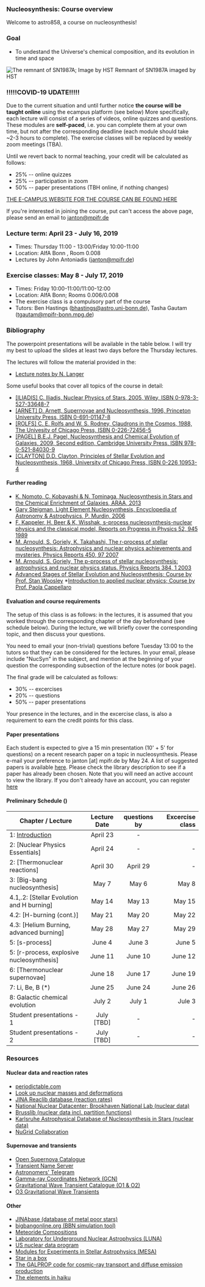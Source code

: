 ### Nucleosynthesis: Course overview 

Welcome to astro858, a course on nucleosynthesis! 

### Goal 
 * To undestand the Universe's chemical composition, and its evolution in time and space 
 
 
![The remnant of SN1987A; Image by HST](https://spacetelescope.org/static/archives/images/screen/opo1030a.jpg)
Remnant of SN1987A imaged by HST


### !!!!!COVID-19 UDATE!!!!!
Due to the current situation and until further notice __the course will be taught online__ using the ecampus platform (see below)
More specifically, each lecture will consist of a series of videos, online quizzes and questions. 
These modules are __self-paced__, i.e. you can complete them at your own time, but not after the corresponding deadline (each module should take ~2-3 hours to complete).
The exercise classes will be replaced by weekly zoom meetings (TBA). 

Until we revert back to normal teaching, your credit will be calculated as follows: 
* 25% -- online quizzes
* 25% -- participation in zoom  
* 50% -- paper presentations (TBH online, if nothing changes) 


[THE E-CAMPUS WEBSITE FOR THE COURSE CAN BE FOUND HERE](https://ecampus.uni-bonn.de/bl.php?id=176423)

If you're interested in joining the course, put can't access the above page, please send an email to janton@mpifr.de 



### Lecture term: April 23  - July 16, 2019

* Times: Thursday 11:00 - 13:00/Friday 10:00-11:00  
* Location: AIfA Bonn , Room 0.008 
* Lectures by John Antoniadis (janton@mpifr.de)


### Exercise classes: May 8 - July 17, 2019

* Times: Friday 10:00-11:00/11:00-12:00 
* Location: AIfA Bonn; Rooms 0.006/0.008 
* The exercise class is a compulsory part of the course
* Tutors:  Ben Hastings (bhastings@astro.uni-bonn.de), Tasha Gautam (tgautam@mpifr-bonn.mpg.de) 


### Bibliography 
The powerpoint presentations will be available in the table below. I will try my best to upload the slides at least two days before the Thursday lectures. 

The lectures will follow the material provided in the: 
* [Lecture notes by N. Langer](lecture_notes/Nucleo_Langer.pdf)

Some useful books that cover all topics of the course in detail:
 
* [[ILIADIS] C. Iliadis, Nuclear Physics of Stars, 2005, Wiley, ISBN 0-978-3-527-33648-7](https://books.google.de/books?id=kLZNCAAAQBAJ&pg=PR4&dq=ISBN+978-3-527-33648-7&hl=en&sa=X&ved=0ahUKEwi99ofT7JXgAhWBBiwKHWxcD-8Q6AEIMTAB#v=onepage&q&f=false)
* [[ARNET] D. Arnett, Supernovae and Nucleosynthesis, 1996, Princeton University Press, ISBN 0-691-01147-8](https://ui.adsabs.harvard.edu/abs/1996snih.book.....A/abstract)
* [[ROLFS] C. E. Rolfs and W. S. Rodney, Claudrons in the Cosmos, 1988, The Univesity of Chicago Press, ISBN 0-226-72456-5](https://books.google.de/books?id=BHKLFPUS1RcC&printsec=frontcover&source=gbs_ge_summary_r&cad=0#v=onepage&q&f=false) 
* [[PAGEL] B.E.J. Pagel, Nucleosynthesis and Chemical  Evolution of  Galaxies, 2009, Second edition, Cambridge University Press, ISBN 978-0-521-84030-9](https://books.google.de/books?id=5z4_nJMRZEwC&pg=PA444&dq=B.E.J.+Pagel,+Nucleosynthesis+and+Chemical++Evolution+of++Galaxies&hl=en&sa=X&ved=0ahUKEwiLl7WX7ZXgAhWFDCwKHZAbCkcQ6wEIKTAA#v=onepage&q&f=false)
* [[CLAYTON] D.D. Clayton, Principles of Stellar Evolution and Nucleosynthesis, 1968, University of Chicago Press, ISBN 0-226 10953-4](https://books.google.de/books?id=8HSGFThnbvkC&printsec=frontcover&dq=D.D.+Clayton,+Principles+of+Stellar+Evolution+and+Nucleosynthesis&hl=en&sa=X&ved=0ahUKEwjO2aj47JXgAhWNhaYKHcwbABYQ6wEIKTAA#v=onepage&q&f=false)





#### Further reading
* [K. Nomoto, C. Kobayashi & N. Tominaga, Nucleosynthesis in Stars and the Chemical Enrichment of Galaxies, ARAA, 2013](https://www.annualreviews.org/doi/pdf/10.1146/annurev-astro-082812-140956)
* [Gary Steigman, Light Element Nucleosynthesis, Encyclopedia of Astronomy & Astrophysics, P. Murdin, 2006](http://www.astro.caltech.edu/~george/ay21/eaa/eaa-bbns.pdf)
* [F. Kappeler, H. Beer & K, Wisshak, s-process nucleosynthesis-nuclear physics and the classical model, Reports on Progress in Physics 52, 945 1989](https://iopscience.iop.org/article/10.1088/0034-4885/52/8/002)
* [M. Arnould, S. Goriely, K. Takahashi, The r-process of stellar nucleosynthesis: Astrophysics and nuclear physics achievements and mysteries, Physics Reports 450, 97 2007](https://arxiv.org/abs/0705.4512)
* [M. Arnould, S. Goriely, The p-process of stellar nucleosynthesis: astrophysics and nuclear physics status. Physics Reports 384, 1 2003](https://www.sciencedirect.com/science/article/abs/pii/S0370157303002424)
* [Advanced Stages of Stellar Evolution and Nucleosynthesis; Course by Prof. Stan Woosley](http://www.ucolick.org/~woosley/ay220cnotes19.html)
*[Introduction to applied nuclear physics; Course by Prof. Paola Cappellaro](https://ocw.mit.edu/courses/nuclear-engineering/22-02-introduction-to-applied-nuclear-physics-spring-2012/index.htm)




#### Evaluation and course requirements 
The setup of this class is as follows: in the lectures, it is assumed that you worked through the corresponding chapter of the day  beforehand (see schedule below). During the lecture, we will briefly cover the corresponding topic, and then discuss your questions. 

You need to email your (non-trivial) questions before Tuesday 13:00 to the tutors so that they can be considered for the lectures. 
In your email, please include "NucSyn" in the subject, and mention at the beginning of your question the corresponding subsection of the lecture notes (or book page).

The final grade will be calculated as follows: 
* 30% -- excercises
* 20% -- questions 
* 50% -- paper presentations 

Your presence in the lectures, and in the excercise class, is also a requirement to earn the credit points for this class. 

#### Paper presentations 
Each student is expected to give a 15 min presentation (10' + 5' for questions) on a recent research paper on a topic in nucleosynthesis. Please e-mail your preference to janton [at] mpifr.de by May 24. A list of suggested papers is available [here](https://ui.adsabs.harvard.edu/#user/libraries/srWK-pAGTZ-D1fpyllBK3g). Please check the library description to see if a paper has already been chosen. Note that you will need an active account to view the library. 
If you don't already have an account, you can register [here](https://ui.adsabs.harvard.edu/user/account/register)

#### Preliminary Schedule () 



| Chapter / Lecture                       |      Lecture Date        | questions by  | Excercise class |
| -------------                  |  :-------------:    |      :-------------:    |          -----:| 
| 1: [Introduction](presentations/Nuc_Lecture_1.pdf)                       |      April 23       |  -                   | 
| 2: [Nuclear Physics Essentials]                       |      April 24       |  -                   | -
| 2: [Thermonuclear reactions]     |      April 30       |              April 29|    -  | 
| 3: [Big-bang nucleosynthesis]	   |    May 7            |              May 6|   May 8 | 
| 4.1,.2: [Stellar Evolution and H burning]  |    May 14    |              May 13   | May 15  |
| 4.2: [H-burning (cont.)]|    May 21          |          May 20      | May 22|
| 4.3: [Helium Burning, advanced burning]|    May 28          |          May 27      | May 29|
| 5: [s-process]  |    June 4           |          June 3     | June 5 |
| 5: [r-process, explosive nucleosynthesis]    |    June 11           |            June 10    | June 12 |
| 6: [Thermonuclear supernovae]   |    June 18          |    June 17  | June 19 |
| 7: Li, Be, B (*)         |    June 25  | June 24  | June 26 |
| 8: Galactic chemical evolution    |   July 2  | July 1  | Jule 3  |
| Student presentations  - 1     |    July [TBD]         |         -            | - | 
| Student presentations  - 2     |    July [TBD]         |        -             | - |


### Resources

#### Nuclear data and reaction rates 

* [periodictable.com](http://periodictable.com/)
* [Look up nuclear masses and deformations](https://t2.lanl.gov/nis/data/astro/molnix96/massd.html)
* [JINA Reaclib database (reaction rates)](http://reaclib.jinaweb.org/)
* [National Nuclear Datacenter; Brookhaven National Lab (nuclear data)](https://www.nndc.bnl.gov/)
* [Brusslib (nuclear data incl. partition functions)](http://www.astro.ulb.ac.be/pmwiki/Brusslib/Partition)
* [Karlsruhe Astrophysical Database of Nucleosynthesis in Stars (nuclear data)](http://www.kadonis.org/)
* [NuGrid Collaboration](http://www.astro.keele.ac.uk/nugrid)

#### Supernovae and transients
* [Open Supernova Catalogue](https://sne.space/)
* [Transient Name Server](https://wis-tns.weizmann.ac.il/)
* [Astronomers' Telegram](http://www.astronomerstelegram.org/)
* [Gamma-ray Coordinates Network (GCN)](https://gcn.gsfc.nasa.gov/)
* [Gravitational Wave Transient Catalogue (O1 & O2)](https://www.gw-openscience.org/catalog/)
* [O3 Gravitational Wave Transients](https://gracedb.ligo.org/latest/)

#### Other 
* [JINAbase (database of metal poor stars)](https://jinabase.pythonanywhere.com/)
* [bigbangonline.org (BBN simulation tool)](http://bigbangonline.org/)
* [Meteoride Compositions](https://www.permanent.com/meteorite-compositions.html)
* [Laboratory for Underground Nuclear Astrophysics (LUNA)](https://luna.lngs.infn.it/)
* [US nuclear data program](https://www.nndc.bnl.gov/usndp/usndp-subject.html)
* [Modules for Experiments in Stellar Astrophysics (MESA)](http://mesa.sourceforge.net/)
* [Star in a box](https://starinabox.lco.global/)
* [The GALPROP code for cosmic-ray transport and diffuse emission production](https://galprop.stanford.edu/)
* [The elements in haiku](https://vis.sciencemag.org/chemhaiku/?fbclid=IwAR2CgQ5uAzS9EiO-_9OoX7aw8Efeb0WwQKzz8zyI0FLrH2RzhPNTw9tPi1A)




